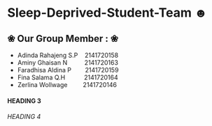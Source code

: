 # Sleep-Deprived-Student-Team ☻

## ❀ Our Group Member : ❀
- Adinda Rahajeng S.P &nbsp;&nbsp;&nbsp;2141720158
- Aminy Ghaisan N &nbsp;&nbsp;&nbsp;&nbsp;&nbsp;&nbsp;&nbsp;&nbsp; 2141720163
- Faradhisa Aldina P &nbsp;&nbsp;&nbsp;&nbsp;&nbsp;&nbsp;  2141720159
- Fina Salama Q.H &nbsp;&nbsp;&nbsp;&nbsp;&nbsp;&nbsp;&nbsp;&nbsp;&nbsp;  2141720164
- Zerlina Wollwage&nbsp;&nbsp;&nbsp;&nbsp;&nbsp;&nbsp;&nbsp;&nbsp; 2141720146

#### HEADING 3

###### HEADING 4
